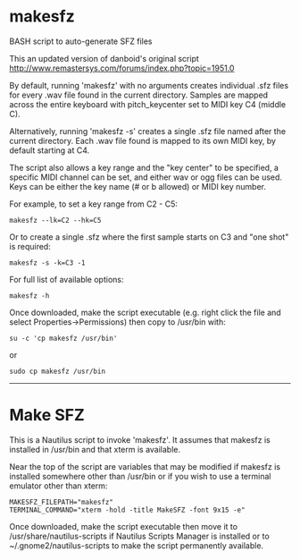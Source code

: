 makesfz
=======

BASH script to auto-generate SFZ files

This an updated version of danboid's original script http://www.remastersys.com/forums/index.php?topic=1951.0

By default, running 'makesfz' with no arguments creates individual .sfz files for every .wav file found in the current directory. Samples are mapped across the entire keyboard with pitch_keycenter set to MIDI key C4 (middle C).

Alternatively, running 'makesfz -s' creates a single .sfz file named after the current directory. Each .wav file found is mapped to its own MIDI key, by default starting at C4.

The script also allows a key range and the "key center" to be specified, a specific MIDI channel can be set, and either wav or ogg files can be used. Keys can be either the key name (# or b allowed) or MIDI key number.

For example, to set a key range from C2 - C5:

    makesfz --lk=C2 --hk=C5

Or to create a single .sfz where the first sample starts on C3 and "one shot" is required:

    makesfz -s -k=C3 -1

For full list of available options:

    makesfz -h

Once downloaded, make the script executable (e.g. right click the file and select Properties->Permissions) then copy to /usr/bin with:

    su -c 'cp makesfz /usr/bin'

or

    sudo cp makesfz /usr/bin

___

Make SFZ
========

This is a Nautilus script to invoke 'makesfz'. It assumes that makesfz is installed in /usr/bin and that xterm is available.

Near the top of the script are variables that may be modified if makesfz is installed somewhere other than /usr/bin or if you wish to use a terminal emulator other than xterm:

    MAKESFZ_FILEPATH="makesfz"
    TERMINAL_COMMAND="xterm -hold -title MakeSFZ -font 9x15 -e"

Once downloaded, make the script executable then move it to /usr/share/nautilus-scripts if Nautilus Scripts Manager is installed or to ~/.gnome2/nautilus-scripts to make the script permanently available.
